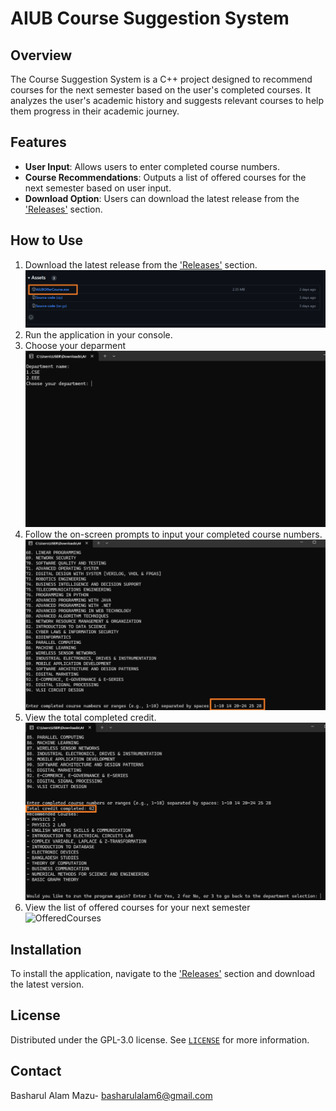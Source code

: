 # AIUB Course Suggestion System

## Overview

The Course Suggestion System is a C++ project designed to recommend courses for the next semester based on the user's completed courses. It analyzes the user's academic history and suggests relevant courses to help them progress in their academic journey.

## Features
- **User Input**: Allows users to enter completed course numbers.
- **Course Recommendations**: Outputs a list of offered courses for the next semester based on user input.
- **Download Option**: Users can download the latest release from the ['Releases'](https://github.com/Basharul2002/AIUB-Course-Suggestion-System/releases) section.

## How to Use
1. Download the latest release from the ['Releases'](https://github.com/Basharul2002/AIUB-Course-Suggestion-System/releases) section.
   ![Download](Assets/Download.png)
3. Run the application in your console.
4. Choose your deparment
   ![DeparmentChoose](Assets/DeparmentChoose.png)
5. Follow the on-screen prompts to input your completed course numbers.
   ![CompletedCourses](Assets/ChooseCompletedCourseNumber.png)
6. View the total completed credit.
   ![Result](Assets/CompletedCredit.png)
7. View the list of offered courses for your next semester
   ![OfferedCourses](Assets/OfferedCourses)

## Installation
To install the application, navigate to the ['Releases'](https://github.com/Basharul2002/AIUB-Course-Suggestion-System/releases) section and download the latest version.

## License
Distributed under the GPL-3.0 license. See [`LICENSE`](https://github.com/Basharul2002/AIUB-Course-Suggestion-System?tab=GPL-3.0-1-ov-file) for more information.

## Contact
Basharul Alam Mazu- [basharulalam6@gmail.com](basharulalam6@gmail.com)
